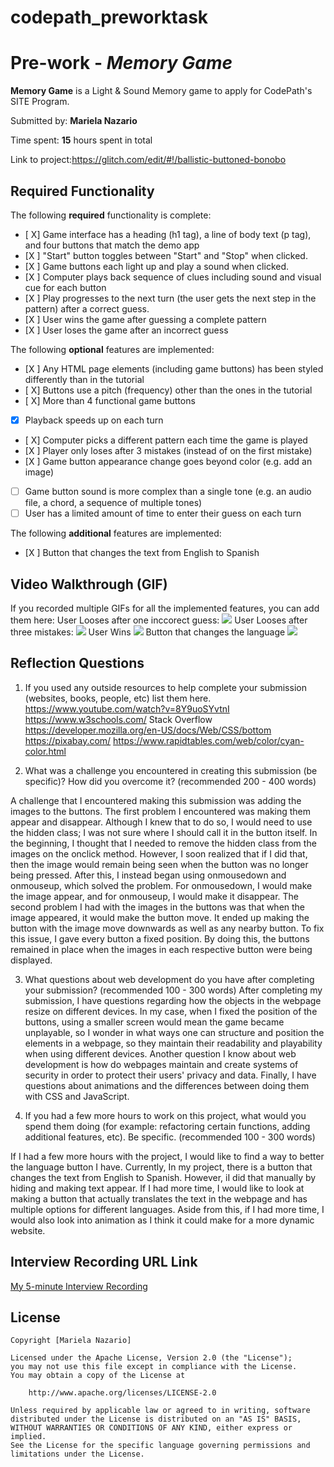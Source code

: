 # codepath_preworktask
# Pre-work - *Memory Game*

**Memory Game** is a Light & Sound Memory game to apply for CodePath's SITE Program. 

Submitted by: **Mariela Nazario**

Time spent: **15** hours spent in total

Link to project:https://glitch.com/edit/#!/ballistic-buttoned-bonobo


## Required Functionality

The following **required** functionality is complete:

* [ X] Game interface has a heading (h1 tag), a line of body text (p tag), and four buttons that match the demo app
* [X ] "Start" button toggles between "Start" and "Stop" when clicked. 
* [X ] Game buttons each light up and play a sound when clicked. 
* [X ] Computer plays back sequence of clues including sound and visual cue for each button
* [X ] Play progresses to the next turn (the user gets the next step in the pattern) after a correct guess. 
* [X ] User wins the game after guessing a complete pattern
* [X ] User loses the game after an incorrect guess

The following **optional** features are implemented:

* [X ] Any HTML page elements (including game buttons) has been styled differently than in the tutorial
* [ X] Buttons use a pitch (frequency) other than the ones in the tutorial
* [ X] More than 4 functional game buttons
* [X] Playback speeds up on each turn
* [ X] Computer picks a different pattern each time the game is played
* [X ] Player only loses after 3 mistakes (instead of on the first mistake)
* [X ] Game button appearance change goes beyond color (e.g. add an image)
* [ ] Game button sound is more complex than a single tone (e.g. an audio file, a chord, a sequence of multiple tones)
* [ ] User has a limited amount of time to enter their guess on each turn

The following **additional** features are implemented:

- [X ] Button that changes the text from English to Spanish

## Video Walkthrough (GIF)

If you recorded multiple GIFs for all the implemented features, you can add them here:
User Looses after one inccorect guess:
![](http://g.recordit.co/mFdDFfdUs6.gif)
User Looses after three mistakes:
![](http://g.recordit.co/YPMqN2SEEE.gif)
User Wins
![](http://g.recordit.co/a4Cq28fzWW.gif)
Button that changes the language 
![](http://http://g.recordit.co/QvvjDTWr0R.gif)


## Reflection Questions
1. If you used any outside resources to help complete your submission (websites, books, people, etc) list them here. 
 https://www.youtube.com/watch?v=8Y9uoSYvtnI
https://www.w3schools.com/
Stack Overflow
https://developer.mozilla.org/en-US/docs/Web/CSS/bottom
https://pixabay.com/
https://www.rapidtables.com/web/color/cyan-color.html

2. What was a challenge you encountered in creating this submission (be specific)? How did you overcome it? (recommended 200 - 400 words) 

A challenge that I encountered making this submission was adding the images to the buttons. The first problem I encountered was making them appear and disappear. Although I knew that to do so, I would need to use the hidden class; I was not sure where I should call it in the button itself. In the beginning, I thought that I needed to remove the hidden class from the images on the onclick method. However, I soon realized that if I did that, then the image would remain being seen when the button was no longer being pressed. After this, I instead began using onmousedown and onmouseup, which solved the problem. For onmousedown, I would make the image appear, and for onmouseup, I would make it disappear. The second problem I had with the images in the buttons was that when the image appeared, it would make the button move. It ended up making the button with the image move downwards as well as any nearby button. To fix this issue, I gave every button a fixed position. By doing this, the buttons remained in place when the images in each respective button were being displayed.

3. What questions about web development do you have after completing your submission? (recommended 100 - 300 words) 
    After completing my submission, I have questions regarding how the objects in the webpage resize on different devices. In my case, when I fixed the position of the buttons, using a smaller screen would mean the game became unplayable, so I wonder in what ways one can structure and position the elements in a webpage, so they maintain their readability and playability when using different devices. Another question I know about web development is how do webpages maintain and create systems of security in order to protect their users' privacy and data. Finally, I have questions about animations and the differences between doing them with CSS and JavaScript.

4. If you had a few more hours to work on this project, what would you spend them doing (for example: refactoring certain functions, adding additional features, etc). Be specific. (recommended 100 - 300 words) 

If I had a few more hours with the project, I would like to find a way to better the language button I have. Currently, In my project, there is a button that changes the text from English to Spanish. However, iI did that manually by hiding and making text appear. If I had more time, I would like to look at making a button that actually translates the text in the webpage and has multiple options for different languages. Aside from this, if I had more time, I would also look into animation as I think it could make for a more dynamic website. 



## Interview Recording URL Link

[My 5-minute Interview Recording](your-link-here)


## License

    Copyright [Mariela Nazario]

    Licensed under the Apache License, Version 2.0 (the "License");
    you may not use this file except in compliance with the License.
    You may obtain a copy of the License at

        http://www.apache.org/licenses/LICENSE-2.0

    Unless required by applicable law or agreed to in writing, software
    distributed under the License is distributed on an "AS IS" BASIS,
    WITHOUT WARRANTIES OR CONDITIONS OF ANY KIND, either express or implied.
    See the License for the specific language governing permissions and
    limitations under the License.
